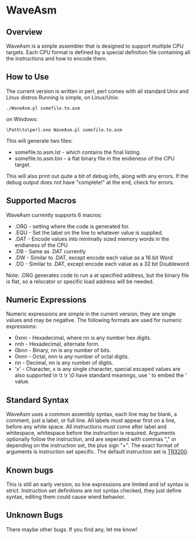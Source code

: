 WaveAsm
====

Overview
----

WaveAsm is a simple assembler that is designed to support multiple CPU targets.
Each CPU format is defined by a special definition file containing all the instructions and how to encode them.

How to Use
----

The current version is written in perl, perl comes with all standard Unix and Linux distros
Running is simple, on Linux/Unix:

	./WaveAsm.pl somefile.to.asm

on Windows:

	\Path\to\perl.exe WaveAsm.pl somefile.to.asm

This will generate two files:
 - somefile.to.asm.lst - which contains the final listing.
 - somefile.to.asm.bin - a flat binary file in the endieness of the CPU target.

This will also print out quite a bit of debug info, along with any errors.
If the debug output does not have "complete!" at the end, check for errors.

Supported Macros
----
WaveAsm currently supports 6 macros:
 - .ORG - setting where the code is generated for.
 - .EQU - Set the label on the line to whatever value is supplied.
 - .DAT - Encode values into minimally sized memory words in the endianess of the CPU
 - .DB - Same as .DAT currently
 - .DW - Similar to .DAT, except encode each value as a 16 bit Word
 - .DD - Similar to .DAT, except encode each value as a 32 bit Doubleword

Note:
.ORG generates code to run a at specified address, but the binary file is flat, so a relocator or specific load address will be needed.

Numeric Expressions
----
Numeric expressions are simple in the current version, they are single values and may be negative.
The following formats are used for numeric expressions:
 - 0xnn - Hexadecimal, where nn is any number hex digits.
 - nnh - Hexadecimal, alternate form.
 - 0bnn - Binary, nn is any number of bits.
 - 0nnn - Octal, nnn is any number of octal digits.
 - nn - Decimal, nn is any number of digits.
 - 'x' - Character, x is any single character, special escaped values are also supported \n \t \r \0 have standard meanings, use \' to embed the ' value.

Standard Syntax
----
WaveAsm uses a common assembly syntax, each line may be blank, a comment, just a label, or full line.
All labels must appear first on a line, before any white space.
All instructions must come after label and whitespace, whitespace before the instruction is required.
Arguments optionally follow the instruction, and are seperated with commas "," or depending on the instruction set, the plus sign "+".
The exact format of arguments is instruction set specific.
The default instruction set is [TR3200](https://github.com/trillek-team/trillek-computer/blob/master/TR3200.md).

Known bugs
----
This is still an early version, so line expressions are limited and isf syntax is strict.
Instruction set definitions are not syntax checked, they just define syntax, editing them could cause wierd behavior.

Unknown Bugs
----
There maybe other bugs. If you find any, let me know!

